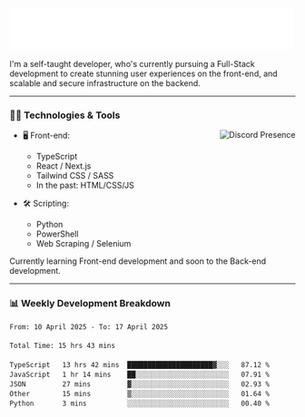 <img src="assets/wave.svg" alt=":wave:" />

I'm a self-taught developer, who's currently pursuing a Full-Stack development to create stunning user experiences on the front-end, and scalable and secure infrastructure on the backend.

---

### 🧑‍💻 Technologies & Tools

<a href="https://discord.com/users/414304208649453568" target="_blank" rel="nofollow">
   <img src="https://lanyard-profile-readme.vercel.app/api/414304208649453568?idleMessage=Probably%20doing%20something%20else..." alt="Discord Presence" align="right">
</a>

- 🖥️ Front-end:

  - TypeScript
  - React / Next.js
  - Tailwind CSS / SASS
  - In the past: HTML/CSS/JS

- 🛠 Scripting:

  - Python
  - PowerShell
  - Web Scraping / Selenium

Currently learning Front-end development and soon to the Back-end development.

---

### 📊 Weekly Development Breakdown

<!--START_SECTION:waka-->

```txt
From: 10 April 2025 - To: 17 April 2025

Total Time: 15 hrs 43 mins

TypeScript   13 hrs 42 mins  █████████████████████▓░░░   87.12 %
JavaScript   1 hr 14 mins    ██░░░░░░░░░░░░░░░░░░░░░░░   07.91 %
JSON         27 mins         ▓░░░░░░░░░░░░░░░░░░░░░░░░   02.93 %
Other        15 mins         ▒░░░░░░░░░░░░░░░░░░░░░░░░   01.64 %
Python       3 mins          ░░░░░░░░░░░░░░░░░░░░░░░░░   00.40 %
```

<!--END_SECTION:waka-->
